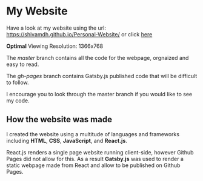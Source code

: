 # My Website

Have a look at my website using the url: https://shivamdh.github.io/Personal-Website/
or click [here](https://shivamdh.github.io/Personal-Website/)

**Optimal** Viewing Resolution: 1366x768

The *master* branch contains all the code for the webpage, orgnaized and easy to read.

The *gh-pages* branch contains Gatsby.js published code that will be difficult to follow.

I encourage you to look through the master branch if you would like to see my code.

## How the website was made
I created the website using a multitude of languages and frameworks including **HTML**, **CSS**, **JavaScript**, and **React.js**.

React.js renders a single page website running client-side, however Github Pages did not allow for this.
As a result **Gatsby.js** was used to render a static webpage made from React and allow to be published on Github Pages.